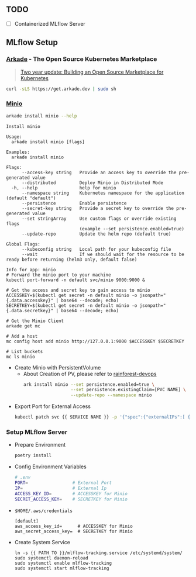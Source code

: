 ## TODO

- [ ] Containerized MLflow Server

## MLflow Setup

### [Arkade](https://github.com/alexellis/arkade) - The Open Source Kubernetes Marketplace

> [Two year update: Building an Open Source Marketplace for Kubernetes](https://blog.alexellis.io/kubernetes-marketplace-two-year-update/)

```bash
curl -sLS https://get.arkade.dev | sudo sh
```

### [Minio](https://min.io)

```bash
arkade install minio --help
```

```
Install minio

Usage:
  arkade install minio [flags]

Examples:
  arkade install minio

Flags:
      --access-key string   Provide an access key to override the pre-generated value
      --distributed         Deploy Minio in Distributed Mode
  -h, --help                help for minio
      --namespace string    Kubernetes namespace for the application (default "default")
      --persistence         Enable persistence
      --secret-key string   Provide a secret key to override the pre-generated value
      --set stringArray     Use custom flags or override existing flags
                            (example --set persistence.enabled=true)
      --update-repo         Update the helm repo (default true)

Global Flags:
      --kubeconfig string   Local path for your kubeconfig file
      --wait                If we should wait for the resource to be ready before returning (helm3 only, default false)
```

```
Info for app: minio
# Forward the minio port to your machine
kubectl port-forward -n default svc/minio 9000:9000 &

# Get the access and secret key to gain access to minio
ACCESSKEY=$(kubectl get secret -n default minio -o jsonpath="{.data.accesskey}" | base64 --decode; echo)
SECRETKEY=$(kubectl get secret -n default minio -o jsonpath="{.data.secretkey}" | base64 --decode; echo)

# Get the Minio Client
arkade get mc

# Add a host
mc config host add minio http://127.0.0.1:9000 $ACCESSKEY $SECRETKEY

# List buckets
mc ls minio
```

- Create Minio with PersistentVolume
  - About Creation of PV, please refer to [rainforest-devops](https://github.com/rainforest-tools/rainforest-devops/blob/29a2c1e3d1843a4cb7f7f2d10a59dfa057e14f2d/volumes/README.md)
    ```bash
    ark install minio --set persistence.enabled=true \
                      --set persistence.existingClaim=[PVC NAME] \
                      --update-repo --namespace minio
    ```
- Export Port for External Access
  ```bash
  kubectl patch svc {{ SERVICE NAME }} -p '{"spec":{"externalIPs":[ {{ EXTERNAL IP }} ]}}'
  ```

### Setup MLflow Server

- Prepare Environment
  ```bash
  poetry install
  ```
- Config Environment Variables
  ```bash
  # .env
  PORT=                 # External Port
  IP=                   # External Ip
  ACCESS_KEY_ID=        # ACCESSKEY for Minio
  SECRET_ACCESS_KEY=    # SECRETKEY for Minio
  ```
- `$HOME/.aws/credentials`
  ```
  [default]
  aws_access_key_id=      # ACCESSKEY for Minio
  aws_secret_access_key=  # SECRETKEY for Minio
  ```
- Create System Service
  ```
  ln -s {{ PATH TO }}/mlflow-tracking.service /etc/systemd/system/
  sudo systemctl daemon-reload
  sudo systemctl enable mlflow-tracking
  sudo systemctl start mlflow-tracking
  ```
